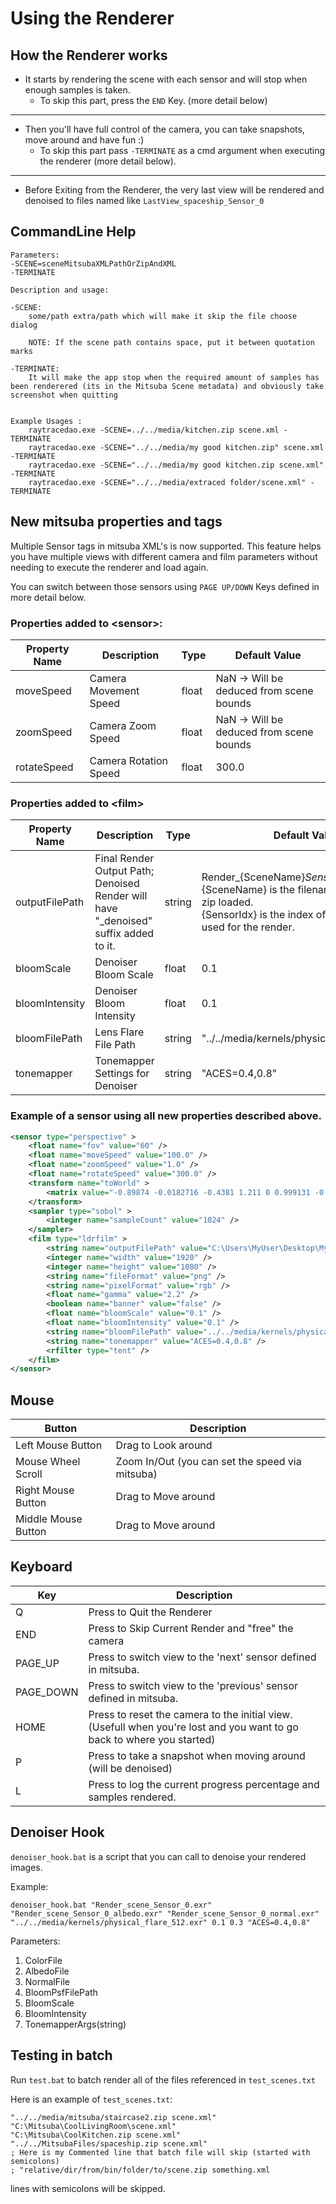 # Using the Renderer

## How the Renderer works

* It starts by rendering the scene with each sensor and will stop when enough samples is taken.
	* To skip this part, press the `END` Key. (more detail below)
---
* Then you'll have full control of the camera, you can take snapshots, move around and have fun :)
	* To skip this part pass `-TERMINATE` as a cmd argument when executing the renderer (more detail below).
---
* Before Exiting from the Renderer, the very last view will be rendered and denoised to files named like `LastView_spaceship_Sensor_0`

## CommandLine Help
```
Parameters:
-SCENE=sceneMitsubaXMLPathOrZipAndXML
-TERMINATE

Description and usage: 

-SCENE:
	some/path extra/path which will make it skip the file choose dialog

	NOTE: If the scene path contains space, put it between quotation marks

-TERMINATE:
	It will make the app stop when the required amount of samples has been renderered (its in the Mitsuba Scene metadata) and obviously take screenshot when quitting
	

Example Usages :
	raytracedao.exe -SCENE=../../media/kitchen.zip scene.xml -TERMINATE
	raytracedao.exe -SCENE="../../media/my good kitchen.zip" scene.xml -TERMINATE
	raytracedao.exe -SCENE="../../media/my good kitchen.zip scene.xml" -TERMINATE
	raytracedao.exe -SCENE="../../media/extraced folder/scene.xml" -TERMINATE
```


## New mitsuba properties and tags 
Multiple Sensor tags in mitsuba XML's is now supported. This feature helps you have multiple views with different camera and film parameters without needing to execute the renderer and load again.

You can switch between those sensors using `PAGE UP/DOWN` Keys defined in more detail below.

### Properties added to \<sensor\>:

| Property Name | Description           | Type  | Default Value                            |
|---------------|-----------------------|-------|------------------------------------------|
|   moveSpeed   | Camera Movement Speed | float | NaN -> Will be deduced from scene bounds |
|   zoomSpeed   | Camera Zoom Speed     | float | NaN -> Will be deduced from scene bounds |
|  rotateSpeed  | Camera Rotation Speed | float | 300.0 |

### Properties added to \<film\>
| Property Name  | Description                                                                            | Type   | Default Value                                                                                                                                                            |
|----------------|----------------------------------------------------------------------------------------|--------|--------------------------------------------------------------------------------------------------------------------------------------------------------------------------|
| outputFilePath | Final Render Output Path;<br>Denoised Render will have "_denoised" suffix added to it. | string | Render_{SceneName}_Sensor_{SensorIdx}.exr<br>{SceneName} is the filename of the xml or zip loaded.<br>{SensorIdx} is the index of the Sensor in xml used for the render. |
|   bloomScale   | Denoiser Bloom Scale                                                                   | float  | 0.1                                                                                                                                                                      |
| bloomIntensity | Denoiser Bloom Intensity                                                               | float  | 0.1                                                                                                                                                                      |
|  bloomFilePath | Lens Flare File Path                                                                   | string | "../../media/kernels/physical_flare_512.exr"                                                                                                                             |
|   tonemapper   | Tonemapper Settings for Denoiser                                                       | string | "ACES=0.4,0.8"                                                                                                                                                           |

### Example of a sensor using all new properties described above.
```xml
<sensor type="perspective" >
	<float name="fov" value="60" />
	<float name="moveSpeed" value="100.0" />
	<float name="zoomSpeed" value="1.0" />
	<float name="rotateSpeed" value="300.0" />
	<transform name="toWorld" >
		<matrix value="-0.89874 -0.0182716 -0.4381 1.211 0 0.999131 -0.0416703 1.80475 0.438481 -0.0374507 -0.89796 3.85239 0 0 0 1"/>
	</transform>
	<sampler type="sobol" >
		<integer name="sampleCount" value="1024" />
	</sampler>
	<film type="ldrfilm" >
		<string name="outputFilePath" value="C:\Users\MyUser\Desktop\MyRender.exr" />
		<integer name="width" value="1920" />
		<integer name="height" value="1080" />
		<string name="fileFormat" value="png" />
		<string name="pixelFormat" value="rgb" />
		<float name="gamma" value="2.2" />
		<boolean name="banner" value="false" />
		<float name="bloomScale" value="0.1" />
		<float name="bloomIntensity" value="0.1" />
		<string name="bloomFilePath" value="../../media/kernels/physical_flare_512.exr" />
		<string name="tonemapper" value="ACES=0.4,0.8" />
		<rfilter type="tent" />
	</film>
</sensor>
```

## Mouse

| Button              | Description                             |
|---------------------|-------------------------------------------------|
| Left Mouse Button   | Drag to Look around                             |
| Mouse Wheel Scroll  | Zoom In/Out (you can set the speed via mitsuba) |
| Right Mouse Button  | Drag to Move around                             |
| Middle Mouse Button | Drag to Move around                             |

## Keyboard
| Key       | Description                                                                                                            |
|-----------|------------------------------------------------------------------------------------------------------------------------|
| Q         | Press to Quit the Renderer                                                                                             |
| END       | Press to Skip Current Render and "free" the camera                                                                     |
| PAGE_UP   | Press to switch view to the 'next' sensor defined in mitsuba.                                                          |
| PAGE_DOWN | Press to switch view to the 'previous' sensor defined in mitsuba.                                                      |
| HOME      | Press to reset the camera to the initial view. (Usefull when you're lost and you want to go back to where you started) |
| P         | Press to take a snapshot when moving around (will be denoised)                                                         |
| L         | Press to log the current progress percentage and samples rendered.                                                     |

## Denoiser Hook
`denoiser_hook.bat` is a script that you can call to denoise your rendered images.

Example:
```
denoiser_hook.bat "Render_scene_Sensor_0.exr" "Render_scene_Sensor_0_albedo.exr" "Render_scene_Sensor_0_normal.exr" "../../media/kernels/physical_flare_512.exr" 0.1 0.3 "ACES=0.4,0.8"
```

Parameters:
1. ColorFile
2. AlbedoFile
3. NormalFile
4. BloomPsfFilePath
5. BloomScale
6. BloomIntensity
7. TonemapperArgs(string)


## Testing in batch

Run `test.bat` to batch render all of the files referenced in `test_scenes.txt`

Here is an example of  `test_scenes.txt`:
```
"../../media/mitsuba/staircase2.zip scene.xml"
"C:\Mitsuba\CoolLivingRoom\scene.xml"
"C:\Mitsuba\CoolKitchen.zip scene.xml"
"../../MitsubaFiles/spaceship.zip scene.xml"
; Here is my Commented line that batch file will skip (started with semicolons)
; "relative/dir/from/bin/folder/to/scene.zip something.xml
```
lines with semicolons will be skipped.